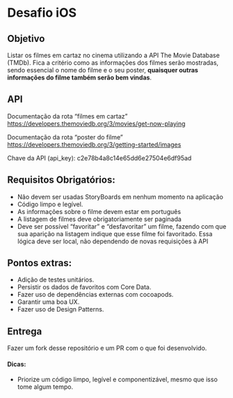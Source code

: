 # Desafio iOS

## Objetivo

Listar os filmes em cartaz no cinema utilizando a API The Movie Database (TMDb). Fica a critério como as informações dos filmes serão mostradas, sendo essencial o nome do filme e o seu poster, **quaisquer outras informações do filme também serão bem vindas**.

## API 

Documentação da rota “filmes em cartaz”
https://developers.themoviedb.org/3/movies/get-now-playing

Documentação da rota “poster do filme”
https://developers.themoviedb.org/3/getting-started/images

Chave da API (api_key): c2e78b4a8c14e65dd6e27504e6df95ad

## Requisitos Obrigatórios:
- Não devem ser usadas StoryBoards em nenhum momento na aplicação
- Código limpo e legível.
- As informações sobre o filme devem estar em português
- A listagem de filmes deve obrigatoriamente ser paginada
- Deve ser possível “favoritar” e “desfavoritar” um filme, fazendo com que sua aparição na listagem indique que esse filme foi favoritado. Essa lógica deve ser local, não dependendo de novas requisições à API

## Pontos extras:
- Adição de testes unitários.
- Persistir os dados de favoritos com Core Data.
- Fazer uso de dependências externas com cocoapods.
- Garantir uma boa UX.
- Fazer uso de Design Patterns.

## Entrega

Fazer um fork desse repositório e um PR com o que foi desenvolvido.

#### Dicas:
- Priorize um código limpo, legível e componentizável, mesmo que isso tome algum tempo.
